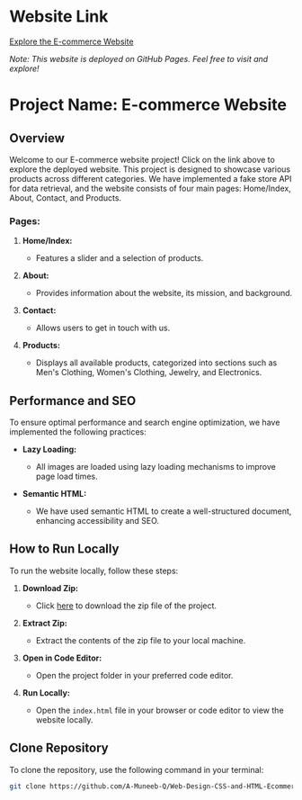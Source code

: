 # Website Link
[Explore the E-commerce Website](https://a-muneeb-q.github.io/Web-Design-CSS-and-HTML-Ecommerce/)

*Note: This website is deployed on GitHub Pages. Feel free to visit and explore!*

# Project Name: E-commerce Website

## Overview
Welcome to our E-commerce website project! Click on the link above to explore the deployed website. This project is designed to showcase various products across different categories. We have implemented a fake store API for data retrieval, and the website consists of four main pages: Home/Index, About, Contact, and Products.

### Pages:
1. **Home/Index:**
   - Features a slider and a selection of products.

2. **About:**
   - Provides information about the website, its mission, and background.

3. **Contact:**
   - Allows users to get in touch with us.

4. **Products:**
   - Displays all available products, categorized into sections such as Men's Clothing, Women's Clothing, Jewelry, and Electronics.

## Performance and SEO
To ensure optimal performance and search engine optimization, we have implemented the following practices:

- **Lazy Loading:**
  - All images are loaded using lazy loading mechanisms to improve page load times.

- **Semantic HTML:**
  - We have used semantic HTML to create a well-structured document, enhancing accessibility and SEO.

## How to Run Locally
To run the website locally, follow these steps:

1. **Download Zip:**
   - Click [here](https://github.com/A-Muneeb-Q/Web-Design-CSS-and-HTML-Ecommerce/archive/refs/heads/main.zip) to download the zip file of the project.

2. **Extract Zip:**
   - Extract the contents of the zip file to your local machine.

3. **Open in Code Editor:**
   - Open the project folder in your preferred code editor.

4. **Run Locally:**
   - Open the `index.html` file in your browser or code editor to view the website locally.

## Clone Repository
To clone the repository, use the following command in your terminal:

```bash
git clone https://github.com/A-Muneeb-Q/Web-Design-CSS-and-HTML-Ecommerce.git

